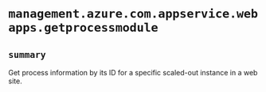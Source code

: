 # `management.azure.com.appservice.webapps.getprocessmodule`

## `summary`
Get process information by its ID for a specific scaled-out instance in a web site.


